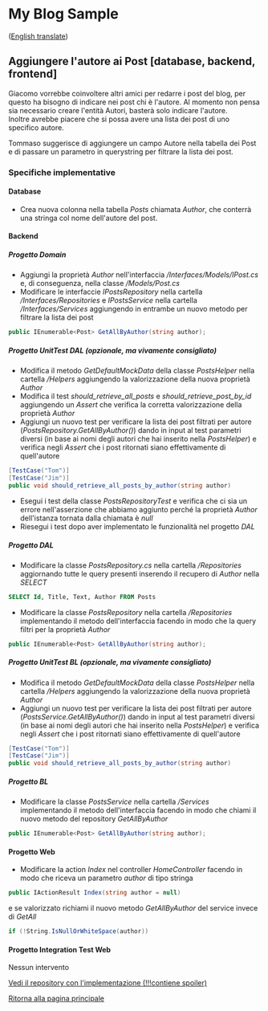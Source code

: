 # My Blog Sample
([English translate](PostAuthor.md))  

## Aggiungere l'autore ai Post [database, backend, frontend]
Giacomo vorrebbe coinvoltere altri amici per redarre i post del blog, per questo ha bisogno di indicare nei post chi è l'autore. Al momento non pensa sia necessario creare l'entità Autori, basterà solo indicare l'autore.  
Inoltre avrebbe piacere che si possa avere una lista dei post di uno specifico autore.  

Tommaso suggerisce di aggiungere un campo Autore nella tabella dei Post e di passare un parametro in querystring per filtrare la lista dei post.  

### Specifiche implementative

#### Database
- Crea nuova colonna nella tabella *Posts* chiamata *Author*, che conterrà una stringa col nome dell'autore del post.  

#### Backend

##### Progetto Domain
- Aggiungi la proprietà *Author* nell'interfaccia */Interfaces/Models/IPost.cs* e, di conseguenza, nella classe */Models/Post.cs*  
- Modificare le interfaccie *IPostsRepository* nella cartella */Interfaces/Repositories* e *IPostsService* nella cartella */Interfaces/Services* aggiungendo in entrambe un nuovo metodo per filtrare la lista dei post  
```csharp
public IEnumerable<Post> GetAllByAuthor(string author);
```

##### Progetto UnitTest DAL (opzionale, ma vivamente consigliato)
- Modifica il metodo *GetDefaultMockData* della classe *PostsHelper* nella cartella */Helpers* aggiungendo la valorizzazione della nuova proprietà *Author*  
- Modifica il test *should_retrieve_all_posts* e *should_retrieve_post_by_id* aggiungendo un *Assert* che verifica la corretta valorizzazione della proprietà *Author*  
- Aggiungi un nuovo test per verificare la lista dei post filtrati per autore (*PostsRepository.GetAllByAuthor()*) dando in input al test parametri diversi (in base ai nomi degli autori che hai inserito nella *PostsHelper*) e verifica negli *Assert* che i post ritornati siano effettivamente di quell'autore  
```csharp
[TestCase("Tom")]
[TestCase("Jim")]
public void should_retrieve_all_posts_by_author(string author)
```
- Esegui i test della classe *PostsRepositoryTest* e verifica che ci sia un errore nell'asserzione che abbiamo aggiunto perché la proprietà *Author* dell'istanza tornata dalla chiamata è *null*  
- Riesegui i test dopo aver implementato le funzionalità nel progetto *DAL*  

##### Progetto DAL
- Modificare la classe *PostsRepository.cs* nella cartella */Repositories* aggiornando tutte le query presenti inserendo il recupero di *Author* nella *SELECT*  
```sql
SELECT Id, Title, Text, Author FROM Posts
```
- Modificare la classe *PostsRepository* nella cartella */Repositories* implementando il metodo dell'interfaccia facendo in modo che la query filtri per la proprietà *Author*    
```csharp
public IEnumerable<Post> GetAllByAuthor(string author);
```

##### Progetto UnitTest BL (opzionale, ma vivamente consigliato)
- Modifica il metodo *GetDefaultMockData* della classe *PostsHelper* nella cartella */Helpers* aggiungendo la valorizzazione della nuova proprietà *Author*  
- Aggiungi un nuovo test per verificare la lista dei post filtrati per autore (*PostsService.GetAllByAuthor()*) dando in input al test parametri diversi (in base ai nomi degli autori che hai inserito nella *PostsHelper*) e verifica negli *Assert* che i post ritornati siano effettivamente di quell'autore  
```csharp
[TestCase("Tom")]
[TestCase("Jim")]
public void should_retrieve_all_posts_by_author(string author)
```  

##### Progetto BL
- Modificare la classe *PostsService* nella cartella */Services* implementando il metodo dell'interfaccia facendo in modo che chiami il nuovo metodo del repository *GetAllByAuthor*    
```csharp
public IEnumerable<Post> GetAllByAuthor(string author);
```

#### Progetto Web
- Modificare la action *Index* nel controller *HomeController* facendo in modo che riceva un parametro *author* di tipo stringa
```csharp
public IActionResult Index(string author = null)
```
 e se valorizzato richiami il nuovo metodo *GetAllByAuthor* del service invece di *GetAll*  
```csharp
if (!String.IsNullOrWhiteSpace(author))
```

#### Progetto Integration Test Web
Nessun intervento  

[Vedi il repository con l'implementazione (!!!contiene spoiler)](https://github.com/learn-by-doing-organization/my-blog-sample/tree/pathFromV1toV2/step03/add-author-to-posts)  

[Ritorna alla pagina principale](../README_IT.md)  
